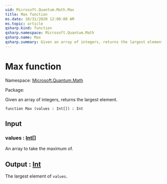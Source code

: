 ```yaml
---
uid: Microsoft.Quantum.Math.Max
title: Max function
ms.date: 10/31/2020 12:00:00 AM
ms.topic: article
qsharp.kind: function
qsharp.namespace: Microsoft.Quantum.Math
qsharp.name: Max
qsharp.summary: Given an array of integers, returns the largest element.
---
```


# Max function

Namespace: [Microsoft.Quantum.Math](xref:Microsoft.Quantum.Math)

Package: [](https://nuget.org/packages/)


Given an array of integers, returns the largest element.

```qsharp
function Max (values : Int[]) : Int
```


## Input

### values : [Int](xref:microsoft.quantum.lang-ref.int)[]

An array to take the maximum of.



## Output : [Int](xref:microsoft.quantum.lang-ref.int)

The largest element of `values`.